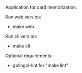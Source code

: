 Application for card memorization.

Run web version:
- make web

Run cli version:
- make cli


Optional requirements:
- golingci-lint for "make lint"